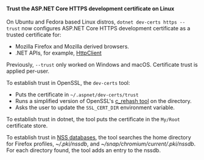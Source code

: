 <!-- 
[!INCLUDE[](~/release-notes/aspnetcore-9/includes/trust_dev_cert_linux.md)]
-->
#### Trust the ASP.NET Core HTTPS development certificate on Linux

On Ubuntu and Fedora based Linux distros, `dotnet dev-certs https --trust` now configures ASP.NET Core HTTPS development certificate as a trusted certificate for:

* Mozilla Firefox and Mozilla derived browsers.
* .NET APIs, for example, [HttpClient](/dotnet/api/system.net.http.httpclient)

Previously, `--trust` only worked on Windows and macOS. Certificate trust is applied per-user.

To establish trust in OpenSSL, the `dev-certs` tool:

* Puts the certificate in `~/.aspnet/dev-certs/trust`
* Runs a simplified version of OpenSSL's [c_rehash tool](https://docs.openssl.org/1.0.2/man1/c_rehash/) on the directory.
* Asks the user to update the `SSL_CERT_DIR` environment variable.

To establish trust in dotnet, the tool puts the certificate in the `My/Root` certificate store.

To establish trust in [NSS databases](https://docs.redhat.com/en/documentation/red_hat_enterprise_linux/6/html/developer_guide/che-nsslib), the tool searches the home directory for Firefox profiles, *~/.pki/nssdb*, and *~/snap/chromium/current/.pki/nssdb*. For each directory found, the tool adds an entry to the nssdb.

<!--
To establish trust in [NSS databases](https://docs.redhat.com/en/documentation/red_hat_enterprise_linux/6/html/developer_guide/che-nsslib), the tool searches the relevant directories.  For each directory found, the tool adds an entry to the nssdb.

The relevant directories are:

* The home directory for Firefox profiles.
* `~/.pki/nssdb`, and `~/snap/chromium/current/.pki/nssdb` for Chromium browsers.
-->